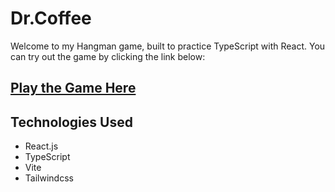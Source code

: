 # Dr.Coffee 

Welcome to my Hangman game, built to practice TypeScript with React. You can try out the game by clicking the link below:

## [Play the Game Here](https://mandanad.github.io/hangman/)

## Technologies Used

- React.js
- TypeScript
- Vite
- Tailwindcss 
